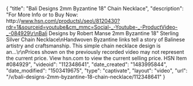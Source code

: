 {
    "title": "Bali Designs 2mm Byzantine 18\" Chain Necklace",
    "description": "For More Info or to Buy Now: http:\/\/www.hsn.com\/products\/seo\/8120430?rdr=1&sourceid=youtube&cm_mmc=Social-_-Youtube-_-ProductVideo-_-084929\r\nBali Designs by Robert Manse 2mm Byzantine 18\" Sterling Silver Chain Necklace\nHandwoven Byzantine links tell a story of Balinese artistry and craftsmanship. This simple chain necklace design is an...\r\nPrices shown on the previously recorded video may not represent the current price.  View hsn.com to view the current selling price. HSN Item #084929",
    "videoid": "112348641",
    "date_created": "1483995844",
    "date_modified": "1503419675",
    "type": "captivate",
    "layout": "video",
    "url": "\/v\/bali-designs-2mm-byzantine-18-chain-necklace\/112348641"
}